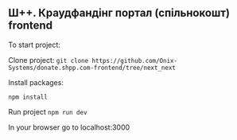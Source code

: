 ## Ш++. Краудфандінг портал (спільнокошт) frontend

To start project: 

Clone project:
`git clone https://github.com/Onix-Systems/donate.shpp.com-frontend/tree/next_next`

Install packages:

`npm install`
 
Run project
`npm run dev`

In your browser go to localhost:3000
